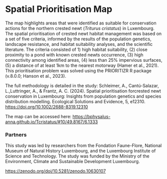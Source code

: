 # Spatial Prioritisation Map

The map highlights areas that were identified as suitable for conservation actions for the northern crested newt (<i>Triturus cristatus</i>) in Luxembourg. The spatial prioritisation of crested newt habitat management was based on a set of five criteria, informed by the results of the population genetics, landscape resistance, and habitat suitability analyses, and the scientific literature. The criteria consisted of 1) high habitat suitability, (2) close proximity to a pond with known crested newts occurrence, (3) high connectivity among identified areas, (4) less than 25% impervious surfaces, (5) a distance of at least 1km to the nearest motorway (Hamer et al., 2021). This prioritisation problem was solved using the PRIORITIZR R package (v.8.0.0; Hanson et al., 2023).

The full methodology is detailed in the study: Schleimer, A., Cantú-Salazar, L.,Luttringer, A., & Frantz, A. C. (2024). Spatial prioritisation forcrested newt conservation in Luxembourg: Insights from population genetics and species distribution modelling. Ecological Solutions and Evidence, 5, e12310. https://doi.org/10.1002/2688-8319.12310

The map can be accessed here: https://bphysalus-anna.github.io/Tcristatus/#10/49.8167/6.1333
### Partners

This study was led by researchers from the Fondation Faune-Flore, National Museum of Natural History Luxembourg, and the Luxembourg Institute of Science and Technology. The study was funded by the Ministry of the Environment, Climate and Sustainable Development Luxembourg. 

https://zenodo.org/doi/10.5281/zenodo.10630107
